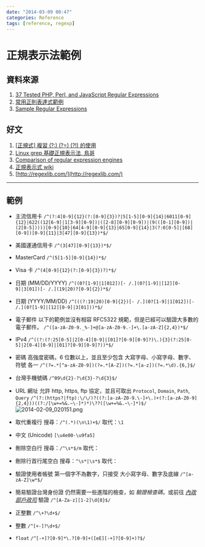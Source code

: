 ```yaml
---
date: "2014-03-09 00:47"
categories: Reference
tags: [reference, regexp]
---
```

# 正規表示法範例

## 資料來源

1. [37 Tested PHP, Perl, and JavaScript Regular Expressions](http://www.virtuosimedia.com/dev/php/37-tested-php-perl-and-javascript-regular-expressions)
2. [常用正則表達式範例](http://calos-tw.blogspot.tw/2010/06/blog-post.html)
3. [Sample Regular Expressions](http://www.regular-expressions.info/examples.html)

## 好文
1. [\[正規式\] 複習 (?:) (?=) (?!) 的使用](http://calos-tw.blogspot.tw/2011/06/blog-post.html)
2. [Linux grep 基礎正規表示法, 鳥哥](http://linux.vbird.org/linux_basic/0330regularex/0330regularex-fc4.php#basic_regexp)
3. [Comparison of regular expression engines](https://en.wikipedia.org/wiki/Comparison_of_regular_expression_engines)
4. [正規表示式 wiki](https://zh.wikipedia.org/wiki/%E6%AD%A3%E5%88%99%E8%A1%A8%E8%BE%BE%E5%BC%8F)
5. [http://regexlib.com/](http://regexlib.com/)
- - -
## 範例

* 主流信用卡
`/^(?:4[0-9]{12}(?:[0-9]{3})?|5[1-5][0-9]{14}|6011[0-9]{12}|622((12[6-9]|1[3-9][0-9])|([2-8][0-9][0-9])|(9(([0-1][0-9])|(2[0-5]))))[0-9]{10}|64[4-9][0-9]{13}|65[0-9]{14}|3(?:0[0-5]|[68][0-9])[0-9]{11}|3[47][0-9]{13})*$/`

* 美國運通信用卡
`/^(3[47][0-9]{13})*$/`

* MasterCard
`/^(5[1-5][0-9]{14})*$/`

* Visa 卡
`/^(4[0-9]{12}(?:[0-9]{3})?)*$/`

* 日期 (MM/DD/YYYY)
`/^((0?[1-9]|1[012])[- /.](0?[1-9]|[12][0-9]|3[01])[- /.](19|20)?[0-9]{2})*$/`

* 日期 (YYYY/MM/DD)
`/^(((?:19|20)[0-9]{2})[- /.](0?[1-9]|1[012])[- /.](0?[1-9]|[12][0-9]|3[01]))*$/`

* 電子郵件
以下的範例並沒有相容 RFC5322 規範，但是已經可以驗證大多數的電子郵件。
`/^([a-zA-Z0-9._%-]+@[a-zA-Z0-9.-]+\.[a-zA-Z]{2,4})*$/`

* IPv4
`/^((?:(?:25[0-5]|2[0-4][0-9]|[01]?[0-9][0-9]?)\.){3}(?:25[0-5]|2[0-4][0-9]|[01]?[0-9][0-9]?))*$/`

* 密碼
高強度密碼，6 位數以上，並且至少包含 大寫字母、小寫字母、數字、符號 各一
`/^(?=.*[^a-zA-Z0-9])(?=.*[A-Z])(?=.*[a-z])(?=.*\d).{6,}$/`

* 台灣手機號碼
`/^09\d{2}-?\d{3}-?\d{3}$/`

* URL 網址
允許 http, https, ftp 協定，並且可取出 `Protocol`, `Domain`, `Path`, `Query`
`/^(?:(https?|ftp):\/\/)?((?:[a-zA-Z0-9.\-]+\.)+(?:[a-zA-Z0-9]{2,4}))((?:/[\w+=%&.~\-]*)*)\??([\w+=%&.~\-]*)$/`
![2014-02-09_020151.png](http://user-image.logdown.io/user/3210/blog/3247/post/178274/slWsiAqKTgOZTORqDYDt_2014-02-09_020151.png)

* 取代重複行
搜尋：`/^(.*)(\n\1)+$/`
取代：`\1`

* 中文 (Unicode)
`[\u4e00-\u9fa5]`

* 刪除空白行
搜尋：`/^\s*$/m`
取代：

* 刪除行首行尾空白
搜尋：`^\s*|\s*$`
取代：

* 驗證使用者帳號
第一個字不為數字，只接受 大小寫字母、數字及底線
`/^[a-zA-Z]\w*$/`

* 簡易驗證台灣身份證
仍然需要一些進階的檢查，如 _驗證檢查碼_，或前往 [_內政部戶政司_](http://www.ris.gov.tw/zh_TW/307) 驗證
`/^[A-Za-z][1-2]\d{8}$/`

* 正整數
`/^\+?\d+$/`

* 整數
`/^[+-]?\d+$/`

* `float`
`/^[-+]?[0-9]*\.?[0-9]+([eE][-+]?[0-9]+)?$/`
